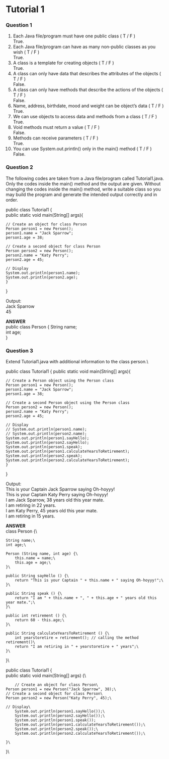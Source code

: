 # Tutorial 1 
### Question 1
1. Each Java file/program must have one public class ( T / F )\
   True.
2. Each Java file/program can have as many non-public classes as you wish ( T / F )\
   True.
3. A class is a template for creating objects ( T / F )\
   True.
4. A class can only have data that describes the attributes of the objects ( T / F )\
   False.
5. A class can only have methods that describe the actions of the objects ( T / F )\
   False.
6. Name, address, birthdate, mood and weight can be object’s data ( T / F )\
   True.
7. We can use objects to access data and methods from a class ( T / F )\
   True.
8. Void methods must return a value ( T / F )\
    False.
9. Methods can receive parameters ( T / F )\
    True.
10. You can use System.out.println() only in the main() method ( T / F )\
    False.
    
### Question 2
The following codes are taken from a Java file/program called Tutorial1.java.  Only the codes inside the main() method and the output are given. Without changing the codes inside the main() method, write a suitable class so you may build the program and generate the intended output correctly and in order.

public class Tutorial1 {\
	public static void main(String[] args){

	// Create an object for class Person 
	Person person1 = new Person();
	person1.name = "Jack Sparrow";
	person1.age = 38;

	// Create a second object for class Person 
	Person person2 = new Person();
	person2.name = "Katy Perry";
	person2.age = 45;
	
	// Display
	System.out.println(person1.name);
	System.out.println(person2.age);
	}
}

Output:\
Jack Sparrow\
45

**ANSWER**\
public class Person {
String name;\
int age;\
}

### Question 3
Extend Tutorial1.java with additional information to the class person.\

public class Tutorial1 {
	public static void main(String[] args){

	// Create a Person object using the Person class
	Person person1 = new Person();
	person1.name = "Jack Sparrow";
	person1.age = 38;

	// Create a second Person object using the Person class
	Person person2 = new Person();
	person2.name = "Katy Perry";
	person2.age = 45;
	
	// Display
	// System.out.println(person1.name);
	// System.out.println(person2.name);
	System.out.println(person1.sayHello);
	System.out.println(person2.sayHello);
	System.out.println(person1.speak);
	System.out.println(person1.calculateYearsToRetirement);
	System.out.println(person2.speak);
	System.out.println(person2.calculateYearsToRetirement);	
	}
}

Output:\
This is your Captain Jack Sparrow saying Oh-hoyyy!\
This is your Captain Katy Perry saying Oh-hoyyy!\
I am Jack Sparrow, 38 years old this year mate.\
I am retiring in 22 years.\
I am Katy Perry, 45 years old this year mate.\
I am retiring in 15 years.

**ANSWER**\
class Person {\
    
    String name;\
    int age;\
    
    Person (String name, int age) {\
        this.name = name;\
        this.age = age;\
    }\
    
    public String sayHello () {\
        return "This is your Captain " + this.name + " saying Oh-hoyyy!";\
    }\
   
    public String speak () {\
        return "I am " + this.name + ", " + this.age + " years old this year mate.";\
    }\
        
    public int retirement () {\
        return 60 - this.age;\
    }\
     
    public String calculateYearsToRetirement () {\
        int yearstoretire = retirement(); // calling the method retirement()\
        return "I am retiring in " + yearstoretire + " years";\
    }\
    
}\

public class Tutorial1 {\
    public static void main(String[] args) {\
        
        // Create an object for class Person\
	Person person1 = new Person("Jack Sparrow", 38);\
	// Create a second object for class Person\
	Person person2 = new Person("Katy Perry", 45);\
	
	// Display\
        System.out.println(person1.sayHello());\
        System.out.println(person2.sayHello());\
        System.out.println(person1.speak());
        System.out.println(person1.calculateYearsToRetirement());\
        System.out.println(person2.speak());\
        System.out.println(person2.calculateYearsToRetirement());\
        
    }\
}\
